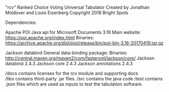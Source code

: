 "rcv" Ranked Choice Voting Universal Tabulator
Created by Jonathan Moldover and Louis Eisenberg
Copyright 2018 Bright Spots

Dependencies:

Apache POI Java api for Microsoft Documents 3.16
Main website: https://poi.apache.org/index.html
Binaries: https://archive.apache.org/dist/poi/release/bin/poi-bin-3.16-20170419.tar.gz

Jackson databind General data-binding package:
Binaries: http://central.maven.org/maven2/com/fasterxml/jackson/core/
Jackson databind 2.4.3
Jackson core 2.4.3
Jackson annotations 2.4.3

/docs contains licenses for the rcv module and supporting docs  
/libs contains third-party .jar files.
/src contains the java code
/test contains .json files which are used as inputs to test the tabulation software. 